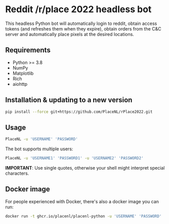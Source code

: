# Reddit /r/place 2022 headless bot

This headless Python bot will automatically login to reddit, obtain access 
tokens (and refreshes them when they expire), obtain orders from the C&C server
and automatically place pixels at the desired locations.

## Requirements

- Python >= 3.8
- NumPy
- Matplotlib
- Rich
- aiohttp

## Installation & updating to a new version

```bash
pip install --force git+https://github.com/PlaceNL/rPlace2022.git
```

## Usage

```bash
PlaceNL -u 'USERNAME' 'PASSWORD'
```

The bot supports multiple users:
```bash
PlaceNL -u 'USERNAME1' 'PASSWORD1' -u 'USERNAME2' 'PASSWORD2'
```

**IMPORTANT**: Use single quotes, otherwise your shell might interpret special characters.

## Docker image

For people experienced with Docker, there's also a docker image you can run:

```bash
docker run -t ghcr.io/placenl/placenl-python -u 'USERNAME' 'PASSWORD'
```
